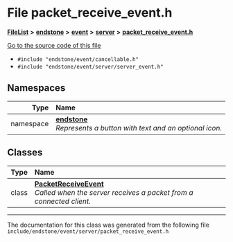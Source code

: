 

# File packet\_receive\_event.h



[**FileList**](files.md) **>** [**endstone**](dir_6cf277b678674f97c7a2b6b3b2447b33.md) **>** [**event**](dir_f1d783c0ad83ee143d16e768ebca51c8.md) **>** [**server**](dir_77022909323d5ad872c4820a738a5429.md) **>** [**packet\_receive\_event.h**](packet__receive__event_8h.md)

[Go to the source code of this file](packet__receive__event_8h_source.md)



* `#include "endstone/event/cancellable.h"`
* `#include "endstone/event/server/server_event.h"`













## Namespaces

| Type | Name |
| ---: | :--- |
| namespace | [**endstone**](namespaceendstone.md) <br>_Represents a button with text and an optional icon._  |


## Classes

| Type | Name |
| ---: | :--- |
| class | [**PacketReceiveEvent**](classendstone_1_1PacketReceiveEvent.md) <br>_Called when the server receives a packet from a connected client._  |



















































------------------------------
The documentation for this class was generated from the following file `include/endstone/event/server/packet_receive_event.h`

